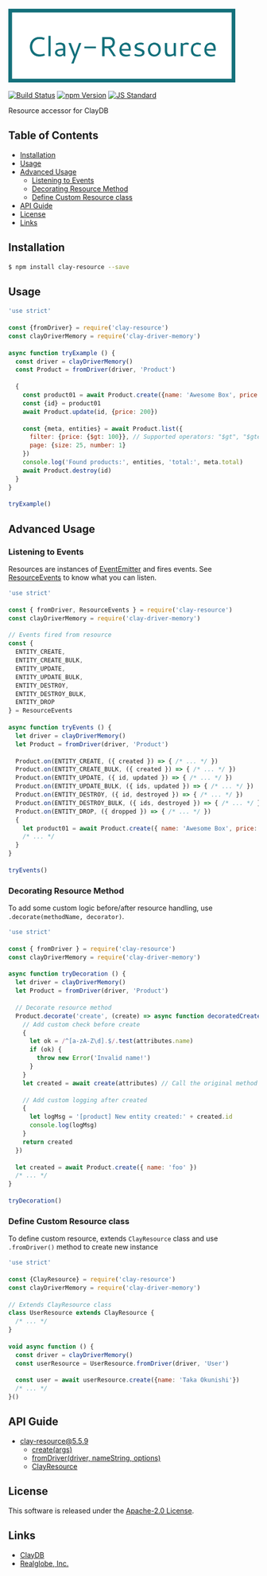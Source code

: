  <img src="assets/images/clay-resource-banner.png" alt="Title Banner"
                    height="148"
                    style="height:148px"
/>


<!---
This file is generated by ape-tmpl. Do not update manually.
--->

<!-- Badge Start -->
<a name="badges"></a>

[![Build Status][bd_travis_shield_url]][bd_travis_url]
[![npm Version][bd_npm_shield_url]][bd_npm_url]
[![JS Standard][bd_standard_shield_url]][bd_standard_url]

[bd_repo_url]: https://github.com/realglobe-Inc/clay-resource
[bd_travis_url]: http://travis-ci.org/realglobe-Inc/clay-resource
[bd_travis_shield_url]: http://img.shields.io/travis/realglobe-Inc/clay-resource.svg?style=flat
[bd_travis_com_url]: http://travis-ci.com/realglobe-Inc/clay-resource
[bd_travis_com_shield_url]: https://api.travis-ci.com/realglobe-Inc/clay-resource.svg?token=
[bd_license_url]: https://github.com/realglobe-Inc/clay-resource/blob/master/LICENSE
[bd_codeclimate_url]: http://codeclimate.com/github/realglobe-Inc/clay-resource
[bd_codeclimate_shield_url]: http://img.shields.io/codeclimate/github/realglobe-Inc/clay-resource.svg?style=flat
[bd_codeclimate_coverage_shield_url]: http://img.shields.io/codeclimate/coverage/github/realglobe-Inc/clay-resource.svg?style=flat
[bd_gemnasium_url]: https://gemnasium.com/realglobe-Inc/clay-resource
[bd_gemnasium_shield_url]: https://gemnasium.com/realglobe-Inc/clay-resource.svg
[bd_npm_url]: http://www.npmjs.org/package/clay-resource
[bd_npm_shield_url]: http://img.shields.io/npm/v/clay-resource.svg?style=flat
[bd_standard_url]: http://standardjs.com/
[bd_standard_shield_url]: https://img.shields.io/badge/code%20style-standard-brightgreen.svg

<!-- Badge End -->


<!-- Description Start -->
<a name="description"></a>

Resource accessor for ClayDB

<!-- Description End -->


<!-- Overview Start -->
<a name="overview"></a>



<!-- Overview End -->


<!-- Sections Start -->
<a name="sections"></a>

<!-- Section from "doc/guides/00.TOC.md.hbs" Start -->

<a name="section-doc-guides-00-t-o-c-md"></a>

Table of Contents
----------------

- [Installation](#installation)
- [Usage](#usage)
- [Advanced Usage](#advanced-usage)
  * [Listening to Events](#listening-to-events)
  * [Decorating Resource Method](#decorating-resource-method)
  * [Define Custom Resource class](#define-custom-resource-class)
- [API Guide](#api-guide)
- [License](#license)
- [Links](#links)


<!-- Section from "doc/guides/00.TOC.md.hbs" End -->

<!-- Section from "doc/guides/01.Installation.md.hbs" Start -->

<a name="section-doc-guides-01-installation-md"></a>

Installation
-----

```bash
$ npm install clay-resource --save
```


<!-- Section from "doc/guides/01.Installation.md.hbs" End -->

<!-- Section from "doc/guides/02.Usage.md.hbs" Start -->

<a name="section-doc-guides-02-usage-md"></a>

Usage
---------

```javascript
'use strict'

const {fromDriver} = require('clay-resource')
const clayDriverMemory = require('clay-driver-memory')

async function tryExample () {
  const driver = clayDriverMemory()
  const Product = fromDriver(driver, 'Product')

  {
    const product01 = await Product.create({name: 'Awesome Box', price: 100})
    const {id} = product01
    await Product.update(id, {price: 200})

    const {meta, entities} = await Product.list({
      filter: {price: {$gt: 100}}, // Supported operators: "$gt", "$gte", "$lt", "$lte", "$like", "$in" ...etc
      page: {size: 25, number: 1}
    })
    console.log('Found products:', entities, 'total:', meta.total)
    await Product.destroy(id)
  }
}

tryExample()

```


<!-- Section from "doc/guides/02.Usage.md.hbs" End -->

<!-- Section from "doc/guides/03.Advanced Usage.md.hbs" Start -->

<a name="section-doc-guides-03-advanced-usage-md"></a>

Advanced Usage
---------

### Listening to Events

Resources are instances of [EventEmitter](https://nodejs.org/api/events.html) and fires events.
See [ResourceEvents](https://github.com/realglobe-Inc/clay-constants#ResourceEvents) to know what you can listen.

```javascript
'use strict'

const { fromDriver, ResourceEvents } = require('clay-resource')
const clayDriverMemory = require('clay-driver-memory')

// Events fired from resource
const {
  ENTITY_CREATE,
  ENTITY_CREATE_BULK,
  ENTITY_UPDATE,
  ENTITY_UPDATE_BULK,
  ENTITY_DESTROY,
  ENTITY_DESTROY_BULK,
  ENTITY_DROP
} = ResourceEvents

async function tryEvents () {
  let driver = clayDriverMemory()
  let Product = fromDriver(driver, 'Product')

  Product.on(ENTITY_CREATE, ({ created }) => { /* ... */ })
  Product.on(ENTITY_CREATE_BULK, ({ created }) => { /* ... */ })
  Product.on(ENTITY_UPDATE, ({ id, updated }) => { /* ... */ })
  Product.on(ENTITY_UPDATE_BULK, ({ ids, updated }) => { /* ... */ })
  Product.on(ENTITY_DESTROY, ({ id, destroyed }) => { /* ... */ })
  Product.on(ENTITY_DESTROY_BULK, ({ ids, destroyed }) => { /* ... */ })
  Product.on(ENTITY_DROP, ({ dropped }) => { /* ... */ })
  {
    let product01 = await Product.create({ name: 'Awesome Box', price: 100 })
    /* ... */
  }
}

tryEvents()

```


### Decorating Resource Method

To add some custom logic before/after resource handling, use `.decorate(methodName, decorator)`.

```javascript
'use strict'

const { fromDriver } = require('clay-resource')
const clayDriverMemory = require('clay-driver-memory')

async function tryDecoration () {
  let driver = clayDriverMemory()
  let Product = fromDriver(driver, 'Product')

  // Decorate resource method
  Product.decorate('create', (create) => async function decoratedCreate (attributes) {
    // Add custom check before create
    {
      let ok = /^[a-zA-Z\d].$/.test(attributes.name)
      if (ok) {
        throw new Error('Invalid name!')
      }
    }
    let created = await create(attributes) // Call the original method

    // Add custom logging after created
    {
      let logMsg = '[product] New entity created:' + created.id
      console.log(logMsg)
    }
    return created
  })

  let created = await Product.create({ name: 'foo' })
  /* ... */
}

tryDecoration()

```


### Define Custom Resource class

To define custom resource,  extends `ClayResource` class and use `.fromDriver()` method to create new instance

```javascript
'use strict'

const {ClayResource} = require('clay-resource')
const clayDriverMemory = require('clay-driver-memory')

// Extends ClayResource class
class UserResource extends ClayResource {
  /* ... */
}

void async function () {
  const driver = clayDriverMemory()
  const userResource = UserResource.fromDriver(driver, 'User')

  const user = await userResource.create({name: 'Taka Okunishi'})
  /* ... */
}()


```


<!-- Section from "doc/guides/03.Advanced Usage.md.hbs" End -->

<!-- Section from "doc/guides/10.API Guide.md.hbs" Start -->

<a name="section-doc-guides-10-a-p-i-guide-md"></a>

API Guide
-----

+ [clay-resource@5.5.9](./doc/api/api.md)
  + [create(args)](./doc/api/api.md#clay-resource-function-create)
  + [fromDriver(driver, nameString, options)](./doc/api/api.md#clay-resource-function-from-driver)
  + [ClayResource](./doc/api/api.md#clay-resource-class)


<!-- Section from "doc/guides/10.API Guide.md.hbs" End -->


<!-- Sections Start -->


<!-- LICENSE Start -->
<a name="license"></a>

License
-------
This software is released under the [Apache-2.0 License](https://github.com/realglobe-Inc/clay-resource/blob/master/LICENSE).

<!-- LICENSE End -->


<!-- Links Start -->
<a name="links"></a>

Links
------

+ [ClayDB][clay_d_b_url]
+ [Realglobe, Inc.][realglobe,_inc__url]

[clay_d_b_url]: https://github.com/realglobe-Inc/claydb
[realglobe,_inc__url]: http://realglobe.jp

<!-- Links End -->
